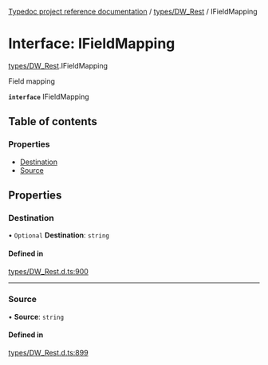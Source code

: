 [Typedoc project reference documentation](../README.md) / [types/DW_Rest](../modules/types_dw_rest.md) / IFieldMapping

# Interface: IFieldMapping

[types/DW_Rest](../modules/types_dw_rest.md).IFieldMapping

Field mapping

**`interface`** IFieldMapping

## Table of contents

### Properties

- [Destination](types_dw_rest.ifieldmapping.md#destination)
- [Source](types_dw_rest.ifieldmapping.md#source)

## Properties

### Destination

• `Optional` **Destination**: `string`

#### Defined in

[types/DW_Rest.d.ts:900](https://github.com/DocuWare/REST-Sample-TS/blob/beb3ada/src/types/DW_Rest.d.ts#L900)

___

### Source

• **Source**: `string`

#### Defined in

[types/DW_Rest.d.ts:899](https://github.com/DocuWare/REST-Sample-TS/blob/beb3ada/src/types/DW_Rest.d.ts#L899)

